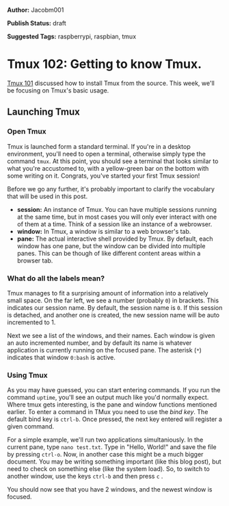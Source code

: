 **Author:** Jacobm001

**Publish Status:** draft

**Suggested Tags:** raspberrypi, raspbian, tmux

# Tmux 102: Getting to know Tmux.

[Tmux 101](https://raspberrypise.tumblr.com/post/141348857424/tmux-101-installing-from-source) discussed how to install Tmux from the source.  This week, we'll be focusing on Tmux's basic usage.

## Launching Tmux

### Open Tmux

Tmux is launched form a standard terminal. If you're in a desktop environment, you'll need to open a terminal, otherwise simply type the command `tmux`. At this point, you should see a terminal that looks similar to what you're accustomed to, with a yellow-green bar on the bottom with some writing on it. Congrats, you've started your first Tmux session!

Before we go any further, it's probably important to clarify the vocabulary that will be used in this post.

- **session:** An instance of Tmux. You can have multiple sessions running at the same time, but in most cases you will only ever interact with one of them at a time. Think of a session like an instance of a webrowser.
- **window:** In Tmux, a window is similar to a web browser's tab.
- **pane:** The actual interactive shell provided by Tmux. By default, each window has one pane, but the window can be divided into multiple panes. This can be though of like different content areas within a browser tab.

### What do all the labels mean?

Tmux manages to fit a surprising amount of information into a relatively small space. On the far left, we see a number (probably `0`) in brackets. This indicates our session name. By default, the session name is `0`. If this session is detached, and another one is created, the new session name will be auto incremented to 1.

Next we see a list of the windows, and their names. Each window is given an auto incremented number, and by default its name is whatever application is currently running on the focused pane. The asterisk (`*`) indicates that window `0:bash` is active.

### Using Tmux

As you may have guessed, you can start entering commands. If you run the command `uptime`, you'll see an output much like you'd normally expect. Where tmux gets interesting, is the pane and window functions mentioned earlier. To enter a command in TMux you need to use the *bind key*. The default bind key is `ctrl-b`. Once pressed, the next key entered will register a given command. 

For a simple example, we'll run two applications simultaniously. In the current pane, type `nano test.txt`. Type in "Hello, World!" and save the file by pressing `ctrl-o`. Now, in another case this might be a much bigger document. You may be writing something important (like this blog post), but need to check on something else (like the system load). So, to switch to another window, use the keys `ctrl-b` and then press `c` . 

You should now see that you have 2 windows, and the newest window is focused.
